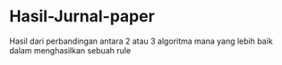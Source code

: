 # Hasil-Jurnal-paper
Hasil dari perbandingan antara 2 atau 3 algoritma mana yang lebih baik dalam menghasilkan sebuah rule
